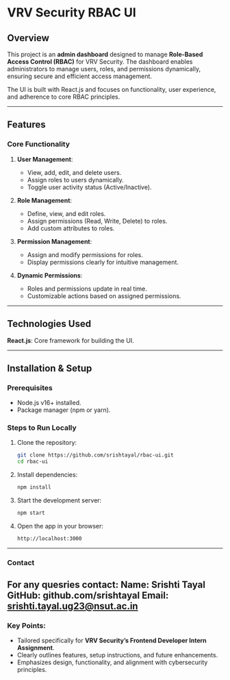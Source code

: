 # VRV Security RBAC UI

## Overview

This project is an **admin dashboard** designed to manage **Role-Based Access Control (RBAC)** for VRV Security. The dashboard enables administrators to manage users, roles, and permissions dynamically, ensuring secure and efficient access management. 

The UI is built with React.js and focuses on functionality, user experience, and adherence to core RBAC principles.

---

## Features

### Core Functionality
1. **User Management**:
   - View, add, edit, and delete users.
   - Assign roles to users dynamically.
   - Toggle user activity status (Active/Inactive).

2. **Role Management**:
   - Define, view, and edit roles.
   - Assign permissions (Read, Write, Delete) to roles.
   - Add custom attributes to roles.

3. **Permission Management**:
   - Assign and modify permissions for roles.
   - Display permissions clearly for intuitive management.

4. **Dynamic Permissions**:
   - Roles and permissions update in real time.
   - Customizable actions based on assigned permissions.

---

## Technologies Used

**React.js**: Core framework for building the UI.

---

## Installation & Setup

### Prerequisites
- Node.js v16+ installed.
- Package manager (npm or yarn).

### Steps to Run Locally
1. Clone the repository:
   ```bash
   git clone https://github.com/srishtayal/rbac-ui.git
   cd rbac-ui
2. Install dependencies:
   ```bash
   npm install
3. Start the development server:
   ```bash
   npm start
4. Open the app in your browser:
   ```bash
   http://localhost:3000

---
### Contact

For any quesries contact:
Name: Srishti Tayal
GitHub: github.com/srishtayal
Email: srishti.tayal.ug23@nsut.ac.in
---

### Key Points:
- Tailored specifically for **VRV Security’s Frontend Developer Intern Assignment**.
- Clearly outlines features, setup instructions, and future enhancements.
- Emphasizes design, functionality, and alignment with cybersecurity principles.


